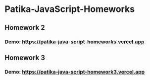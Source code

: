 ﻿# Patika-JavaScript-Homeworks
 
 ## Homework 2

### Demo: https://patika-java-script-homeworks.vercel.app

 ## Homework 3
 
 ### Demo: https://patika-java-script-homework3.vercel.app

